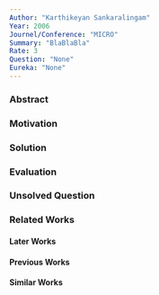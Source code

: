 ```yaml
---
Author: "Karthikeyan Sankaralingam"
Year: 2006
Journel/Conference: "MICRO"
Summary: "BlaBlaBla"
Rate: 3
Question: "None"
Eureka: "None"
---
```

### Abstract


### Motivation


### Solution


### Evaluation


### Unsolved Question


### Related Works
#### Later Works

#### Previous Works

#### Similar Works

